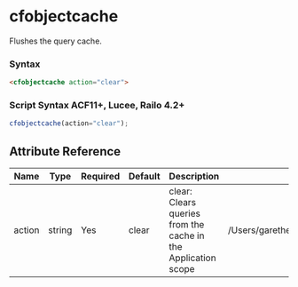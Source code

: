 # cfobjectcache

Flushes the query cache.

### Syntax

```html
<cfobjectcache action="clear">
```

### Script Syntax ACF11+, Lucee, Railo 4.2+

```javascript
cfobjectcache(action="clear");
```

## Attribute Reference

| Name | Type | Required | Default | Description | Values |
| --- | --- | --- | --- | --- | --- |
| action | string | Yes | clear | clear: Clears queries from the cache in the Application<br /> scope | /Users/garethedwards/development/github/cfdocs/docs/tags/cfobjectcache.md|clear |
